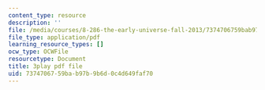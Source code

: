 ```yaml
---
content_type: resource
description: ''
file: /media/courses/8-286-the-early-universe-fall-2013/7374706759bab97b9b6d0c4d649faf70_ANCN7vr9FVk.pdf
file_type: application/pdf
learning_resource_types: []
ocw_type: OCWFile
resourcetype: Document
title: 3play pdf file
uid: 73747067-59ba-b97b-9b6d-0c4d649faf70
---
```

